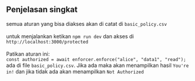 ## Penjelasan singkat

semua aturan yang bisa diakses akan di catat di `basic_policy.csv`<br/><br/>
untuk menjalankan ketikan `npm run dev` dan akses di `http://localhost:3000/protected`<br/><br/>
Patikan aturan ini: <br/>
`const authorized = await enforcer.enforce("alice", "data1", "read");`<br/>
ada di file `basic_policy.csv`. Jika ada maka akan menampilkan hasil `You're in!` dan jika tidak ada akan menampilkan `Not Authorized`
